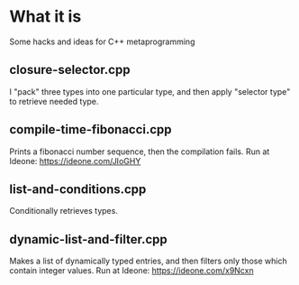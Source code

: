 # What it is

Some hacks and ideas for C++ metaprogramming

## closure-selector.cpp

I "pack" three types into one particular type, and then apply "selector type" to retrieve needed type.

## compile-time-fibonacci.cpp

Prints a fibonacci number sequence, then the compilation fails.
Run at Ideone: https://ideone.com/JIoGHY

## list-and-conditions.cpp

Conditionally retrieves types.

## dynamic-list-and-filter.cpp

Makes a list of dynamically typed entries, and then filters only those which contain integer values. Run at Ideone: https://ideone.com/x9Ncxn
